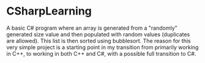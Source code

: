 # CSharpLearning

A basic C# program where an array is generated from a "randomly" generated size value and then populated with random values (duplicates are allowed). 
This list is then sorted using bubblesort. The reason for this very simple project is a starting point in my transition from primarily working in C++, 
to working in both C++ and C#, with a possible full transition to C#.